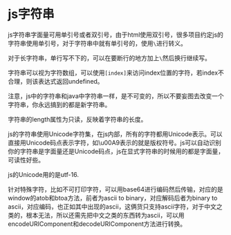 # js字符串

js字符串字面量可用单引号或者双引号，由于html使用双引号，很多项目约定js的字符串使用单引号，对于字符串中就有单引号的，使用`\`进行转义。

对于长字符串，单行写不下的，可以在要断行的地方加上`\`然后换行继续写。

字符串可以视为字符数组，可以使用`[index]`来访问index位置的字符，若index不合理，则该表达式返回undefined。

注意，js中的字符串和java中字符串一样，是不可变的，所以不要妄图去改变一个字符串，你永远搞到的都是新字符串。

字符串的length属性为只读，反映着字符串的长度。

js的字符串使用Unicode字符集，在js内部，所有的字符都用Unicode表示。可以直接用Unicode码点表示字符，如\u00A9表示的就是版权符号。js可以自动识别你的字符串是字面量还是Unicode码点，js在显式字符串的时候用的都是字面量，可读性好些。


js的Unicode用的是utf-16.

针对特殊字符，比如不可打印字符，可以用base64进行编码然后传输，对应的是window的atob和btoa方法，前者为ascii to binary，对应解码后者为binary to ascii，对应编码，也正如其中出现的ascii，这俩货只支持ascii字符，对于中文之类的，根本无法，所以还需先把中文之类的东西转为ascii，可以用encodeURIComponent和decodeURIComponent方法进行转换。
